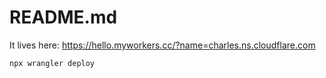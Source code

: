 README.md
===

It lives here: https://hello.myworkers.cc/?name=charles.ns.cloudflare.com

```bash
npx wrangler deploy
```